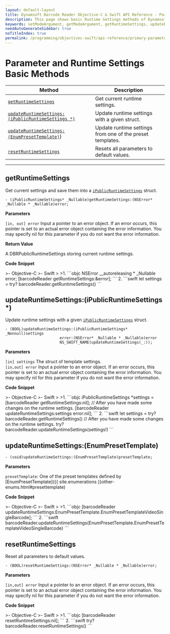 ```yaml
---
layout: default-layout
title: Dynamsoft Barcode Reader Objective-C & Swift API Reference - Parameter and Runtime Settings Basic Methods
description: This page shows basic Runtime Settings methods of Dynamsoft Barcode Reader for iOS SDK.
keywords: setModeArgument, getModeArgument, getRuntimeSettings, updateRuntimeSettings, resetRuntimeSettings, parameter and runtime settings basic methods, api reference, objective-c, oc, swift
needAutoGenerateSidebar: true
noTitleIndex: true
permalink: /programming/objectivec-swift/api-reference/primary-parameter-and-runtime-settings-basic.html
---
```


# Parameter and Runtime Settings Basic Methods

  | Method               | Description |
  |----------------------|-------------|
  | [`getRuntimeSettings`](#getruntimesettings) | Get current runtime settings. |
  | [`updateRuntimeSettings:(iPublicRuntimeSettings *)`](#updateruntimesettingsipublicruntimesettings) | Update runtime settings with a given struct. |
  | [`updateRuntimeSettings:(EnumPresetTemplate)`](#updateruntimesettingsenumpresettemplate)) | Update runtime settings from one of the preset templates. |
  | [`resetRuntimeSettings`](#resetruntimesettings) | Resets all parameters to default values. |

---

## getRuntimeSettings

Get current settings and save them into a [`iPublicRuntimeSettings`](auxiliary-iPublicRuntimeSettings.md) struct.

```objc
- (iPublicRuntimeSettings* _Nullable)getRuntimeSettings:(NSError* _Nullable * _Nullable)error;
```

**Parameters**

`[in, out] error` Input a pointer to an error object. If an error occurs, this pointer is set to an actual error object containing the error information. You may specify nil for this parameter if you do not want the error information.

**Return Value**

A DBRPublicRuntimeSettings storing current runtime settings.

**Code Snippet**

<div class="sample-code-prefix"></div>
>- Objective-C
>- Swift
>
>1. 
```objc
NSError __autoreleasing * _Nullable error;
[barcodeReader getRuntimeSettings:&error];
```
2. 
```swift
let settings = try? barcodeReader.getRuntimeSettings()
```

## updateRuntimeSettings:(iPublicRuntimeSettings *)

Update runtime settings with a given [`iPublicRuntimeSettings`](auxiliary-iPublicRuntimeSettings.md) struct.

```objc
- (BOOL)updateRuntimeSettings:(iPublicRuntimeSettings* _Nonnull)settings
                        error:(NSError* _Nullable * _Nullable)error
                        NS_SWIFT_NAME(updateRuntimeSettings(_:));
```

**Parameters**

`[in] settings` The struct of template settings.  
`[in,out] error` Input a pointer to an error object. If an error occurs, this pointer is set to an actual error object containing the error information. You may specify nil for this parameter if you do not want the error information.

**Code Snippet**

<div class="sample-code-prefix"></div>
>- Objective-C
>- Swift
>
>1. 
```objc
iPublicRuntimeSettings *settings = [barcodeReader getRuntimeSettings:nil];
// After you have made some changes on the runtime settings.
[barcodeReader updateRuntimeSettings:settings error:nil];
```
2. 
```swift
let settings = try? barcodeReader.getRuntimeSettings()
// After you have made some changes on the runtime settings.
try? barcodeReader.updateRuntimeSettings(settings!)
```

## updateRuntimeSettings:(EnumPresetTemplate)

```objc
- (void)updateRuntimeSettings:(EnumPresetTemplate)presetTemplate;
```

**Parameters**

`presetTemplate`: One of the preset templates defined by [EnumPresetTemplate]({{ site.enumerations }}other-enums.html#presettemplate)

**Code Snippet**

<div class="sample-code-prefix"></div>
>- Objective-C
>- Swift
>
>1. 
```objc
[barcodeReader updateRuntimeSettings:EnumPresetTemplate.EnumPresetTemplateVideoSingleBarcode];
```
2. 
```swift
barcodeReader.updateRuntimeSettings(EnumPresetTemplate.EnumPresetTemplateVideoSingleBarcode)
```

## resetRuntimeSettings

Reset all parameters to default values.

```objc
- (BOOL)resetRuntimeSettings:(NSError* _Nullable * _Nullable)error;
```

**Parameters**

`[in,out] error` Input a pointer to an error object. If an error occurs, this pointer is set to an actual error object containing the error information. You may specify nil for this parameter if you do not want the error information.

**Code Snippet**

<div class="sample-code-prefix"></div>
>- Objective-C
>- Swift
>
>1. 
```objc
[barcodeReader resetRuntimeSettings:nil];
```
2. 
```swift
try? barcodeReader.resetRuntimeSettings()
```
